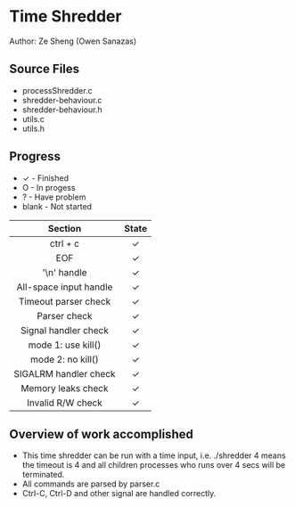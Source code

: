 # Time Shredder
Author: Ze Sheng (Owen Sanazas)


## Source Files
* processShredder.c
* shredder-behaviour.c
* shredder-behaviour.h
* utils.c
* utils.h

## Progress
* ✓ - Finished
* O - In progess
* ? - Have problem
* blank - Not started

Section | State
:----: |:----:
ctrl + c  | ✓
EOF  | ✓
'\n' handle | ✓
All-space input handle | ✓
Timeout parser check | ✓
Parser check | ✓
Signal handler check | ✓
mode 1: use kill()| ✓
mode 2: no kill() | ✓
SIGALRM handler check | ✓
Memory leaks check | ✓
Invalid R/W check | ✓



## Overview of work accomplished
* This time shredder can be run with a time input, i.e. ./shredder 4 means the timeout is 4 and all children processes who runs over 4 secs will be terminated.
* All commands are parsed by parser.c
* Ctrl-C, Ctrl-D and other signal are handled correctly.
